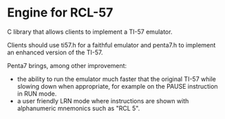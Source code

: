 # Engine for RCL-57

C library that allows clients to implement a TI-57 emulator.

Clients should use ti57.h for a faithful emulator and penta7.h to implement an enhanced version of the TI-57.

Penta7 brings, among other improvement:
- the ability to run the emulator much faster that the original TI-57 while slowing down when appropriate, for example on the PAUSE instruction in RUN mode.
- a user friendly LRN mode where instructions are shown with alphanumeric mnemonics such as "RCL 5".
